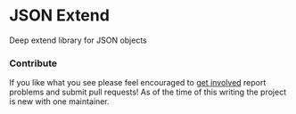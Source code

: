 JSON Extend
===

Deep extend library for JSON objects

### Contribute

If you like what you see please feel encouraged to [get involved](https://github.com/Kequc/json-extend/issues) report problems and submit pull requests! As of the time of this writing the project is new with one maintainer.
